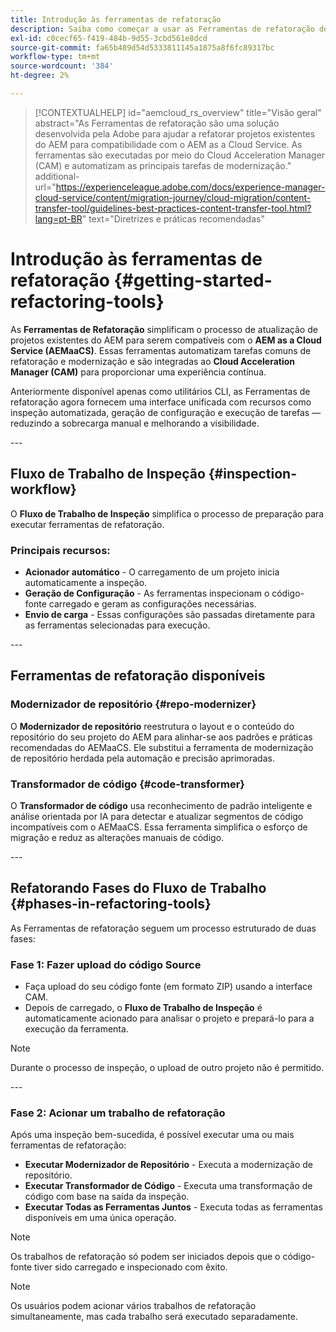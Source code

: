 ```yaml
---
title: Introdução às ferramentas de refatoração
description: Saiba como começar a usar as Ferramentas de refatoração do AEM
exl-id: c0cecf65-f419-484b-9d55-3cbd561e8dcd
source-git-commit: fa65b489d54d5333811145a1875a8f6fc89317bc
workflow-type: tm+mt
source-wordcount: '384'
ht-degree: 2%

---
```



>[!CONTEXTUALHELP]
>id="aemcloud_rs_overview"
>title="Visão geral"
>abstract="As Ferramentas de refatoração são uma solução desenvolvida pela Adobe para ajudar a refatorar projetos existentes do AEM para compatibilidade com o AEM as a Cloud Service. As ferramentas são executadas por meio do Cloud Acceleration Manager (CAM) e automatizam as principais tarefas de modernização."
>additional-url="https://experienceleague.adobe.com/docs/experience-manager-cloud-service/content/migration-journey/cloud-migration/content-transfer-tool/guidelines-best-practices-content-transfer-tool.html?lang=pt-BR" text="Diretrizes e práticas recomendadas"

# Introdução às ferramentas de refatoração {#getting-started-refactoring-tools}

As **Ferramentas de Refatoração** simplificam o processo de atualização de projetos existentes do AEM para serem compatíveis com o **AEM as a Cloud Service (AEMaaCS)**. Essas ferramentas automatizam tarefas comuns de refatoração e modernização e são integradas ao **Cloud Acceleration Manager (CAM)** para proporcionar uma experiência contínua.

Anteriormente disponível apenas como utilitários CLI, as Ferramentas de refatoração agora fornecem uma interface unificada com recursos como inspeção automatizada, geração de configuração e execução de tarefas — reduzindo a sobrecarga manual e melhorando a visibilidade.

&#x200B;---

## Fluxo de Trabalho de Inspeção {#inspection-workflow}

O **Fluxo de Trabalho de Inspeção** simplifica o processo de preparação para executar ferramentas de refatoração.

### Principais recursos:

* **Acionador automático** - O carregamento de um projeto inicia automaticamente a inspeção.
* **Geração de Configuração** - As ferramentas inspecionam o código-fonte carregado e geram as configurações necessárias.
* **Envio de carga** - Essas configurações são passadas diretamente para as ferramentas selecionadas para execução.

&#x200B;---

## Ferramentas de refatoração disponíveis

### Modernizador de repositório {#repo-modernizer}

O **Modernizador de repositório** reestrutura o layout e o conteúdo do repositório do seu projeto do AEM para alinhar-se aos padrões e práticas recomendadas do AEMaaCS. Ele substitui a ferramenta de modernização de repositório herdada pela automação e precisão aprimoradas.

### Transformador de código {#code-transformer}

O **Transformador de código** usa reconhecimento de padrão inteligente e análise orientada por IA para detectar e atualizar segmentos de código incompatíveis com o AEMaaCS. Essa ferramenta simplifica o esforço de migração e reduz as alterações manuais de código.

&#x200B;---

## Refatorando Fases do Fluxo de Trabalho {#phases-in-refactoring-tools}

As Ferramentas de refatoração seguem um processo estruturado de duas fases:

### Fase 1: Fazer upload do código Source

* Faça upload do seu código fonte (em formato ZIP) usando a interface CAM.
* Depois de carregado, o **Fluxo de Trabalho de Inspeção** é automaticamente acionado para analisar o projeto e prepará-lo para a execução da ferramenta.

>[!NOTE]
>Durante o processo de inspeção, o upload de outro projeto não é permitido.

&#x200B;---

### Fase 2: Acionar um trabalho de refatoração

Após uma inspeção bem-sucedida, é possível executar uma ou mais ferramentas de refatoração:

* **Executar Modernizador de Repositório** - Executa a modernização de repositório.
* **Executar Transformador de Código** - Executa uma transformação de código com base na saída da inspeção.
* **Executar Todas as Ferramentas Juntos** - Executa todas as ferramentas disponíveis em uma única operação.

>[!NOTE]
>Os trabalhos de refatoração só podem ser iniciados depois que o código-fonte tiver sido carregado e inspecionado com êxito.

>[!NOTE]
>Os usuários podem acionar vários trabalhos de refatoração simultaneamente, mas cada trabalho será executado separadamente.
